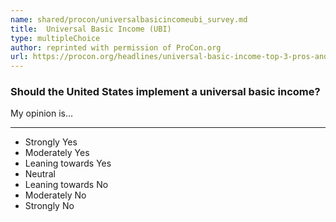 ```yaml
---
name: shared/procon/universalbasicincomeubi_survey.md
title:  Universal Basic Income (UBI) 
type: multipleChoice
author: reprinted with permission of ProCon.org
url: https://procon.org/headlines/universal-basic-income-top-3-pros-and-cons/ 
---
```


###  Should the United States implement a universal basic income?

My opinion is...

---

- Strongly Yes
- Moderately Yes
- Leaning towards Yes
- Neutral
- Leaning towards No
- Moderately No
- Strongly No

